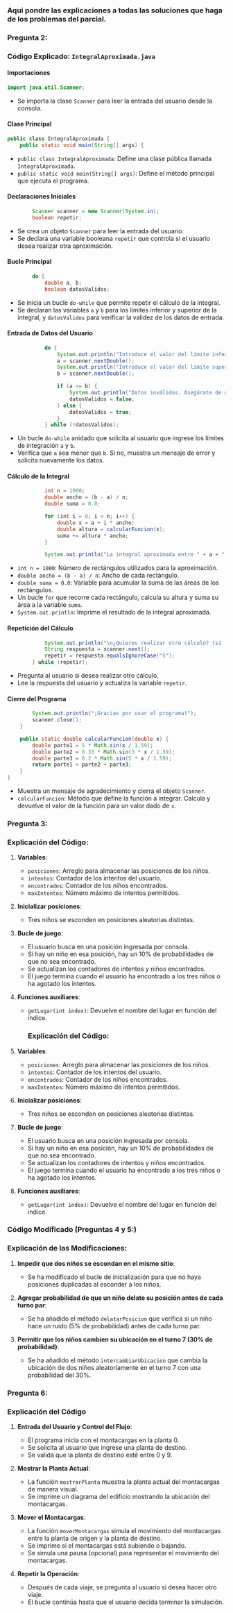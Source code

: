 ### Aqui pondre las explicaciones a todas las soluciones que haga de los problemas del parcial.

### Pregunta 2:

### Código Explicado: `IntegralAproximada.java`

#### Importaciones
```java
import java.util.Scanner;
```
- Se importa la clase `Scanner` para leer la entrada del usuario desde la consola.

#### Clase Principal
```java
public class IntegralAproximada {
    public static void main(String[] args) {
```
- `public class IntegralAproximada`: Define una clase pública llamada `IntegralAproximada`.
- `public static void main(String[] args)`: Define el método principal que ejecuta el programa.

#### Declaraciones Iniciales
```java
        Scanner scanner = new Scanner(System.in);
        boolean repetir;
```
- Se crea un objeto `Scanner` para leer la entrada del usuario.
- Se declara una variable booleana `repetir` que controla si el usuario desea realizar otra aproximación.

#### Bucle Principal
```java
        do {
            double a, b;
            boolean datosValidos;
```
- Se inicia un bucle `do-while` que permite repetir el cálculo de la integral.
- Se declaran las variables `a` y `b` para los límites inferior y superior de la integral, y `datosValidos` para verificar la validez de los datos de entrada.

#### Entrada de Datos del Usuario
```java
            do {
                System.out.println("Introduce el valor del límite inferior (a): ");
                a = scanner.nextDouble();
                System.out.println("Introduce el valor del límite superior (b): ");
                b = scanner.nextDouble();

                if (a >= b) {
                    System.out.println("Datos inválidos. Asegúrate de que a < b.\n");
                    datosValidos = false;
                } else {
                    datosValidos = true;
                }
            } while (!datosValidos);
```
- Un bucle `do-while` anidado que solicita al usuario que ingrese los límites de integración `a` y `b`.
- Verifica que `a` sea menor que `b`. Si no, muestra un mensaje de error y solicita nuevamente los datos.

#### Cálculo de la Integral
```java
            int n = 1000;
            double ancho = (b - a) / n;
            double suma = 0.0;

            for (int i = 0; i < n; i++) {
                double x = a + i * ancho;
                double altura = calcularFuncion(x);
                suma += altura * ancho;
            }

            System.out.println("La integral aproximada entre " + a + " y " + b + " es: " + suma);
```
- `int n = 1000`: Número de rectángulos utilizados para la aproximación.
- `double ancho = (b - a) / n`: Ancho de cada rectángulo.
- `double suma = 0.0`: Variable para acumular la suma de las áreas de los rectángulos.
- Un bucle `for` que recorre cada rectángulo, calcula su altura y suma su área a la variable `suma`.
- `System.out.println`: Imprime el resultado de la integral aproximada.

#### Repetición del Cálculo
```java
            System.out.println("\n¿Quieres realizar otro cálculo? (sí (S) / no (N)): ");
            String respuesta = scanner.next();
            repetir = respuesta.equalsIgnoreCase("S");
        } while (repetir);
```
- Pregunta al usuario si desea realizar otro cálculo.
- Lee la respuesta del usuario y actualiza la variable `repetir`.

#### Cierre del Programa
```java
        System.out.println("¡Gracias por usar el programa!");
        scanner.close();
    }

    public static double calcularFuncion(double x) {
        double parte1 = 5 * Math.sin(x / 1.59);
        double parte2 = 0.33 * Math.sin(3 * x / 1.59);
        double parte3 = 0.2 * Math.sin(5 * x / 1.59);
        return parte1 + parte2 + parte3;
    }
}
```
- Muestra un mensaje de agradecimiento y cierra el objeto `Scanner`.
- `calcularFuncion`: Método que define la función a integrar. Calcula y devuelve el valor de la función para un valor dado de `x`.

### Pregunta 3:

### Explicación del Código:
1. **Variables**:
   - `posiciones`: Arreglo para almacenar las posiciones de los niños.
   - `intentos`: Contador de los intentos del usuario.
   - `encontrados`: Contador de los niños encontrados.
   - `maxIntentos`: Número máximo de intentos permitidos.

2. **Inicializar posiciones**:
   - Tres niños se esconden en posiciones aleatorias distintas.

3. **Bucle de juego**:
   - El usuario busca en una posición ingresada por consola.
   - Si hay un niño en esa posición, hay un 10% de probabilidades de que no sea encontrado.
   - Se actualizan los contadores de intentos y niños encontrados.
   - El juego termina cuando el usuario ha encontrado a los tres niños o ha agotado los intentos.

4. **Funciones auxiliares**:
   - `getLugar(int index)`: Devuelve el nombre del lugar en función del índice.

     ### Explicación del Código:

1. **Variables**:
   - `posiciones`: Arreglo para almacenar las posiciones de los niños.
   - `intentos`: Contador de los intentos del usuario.
   - `encontrados`: Contador de los niños encontrados.
   - `maxIntentos`: Número máximo de intentos permitidos.

2. **Inicializar posiciones**:
   - Tres niños se esconden en posiciones aleatorias distintas.

3. **Bucle de juego**:
   - El usuario busca en una posición ingresada por consola.
   - Si hay un niño en esa posición, hay un 10% de probabilidades de que no sea encontrado.
   - Se actualizan los contadores de intentos y niños encontrados.
   - El juego termina cuando el usuario ha encontrado a los tres niños o ha agotado los intentos.

4. **Funciones auxiliares**:
   - `getLugar(int index)`: Devuelve el nombre del lugar en función del índice.

### Código Modificado (Preguntas 4 y 5:)

### Explicación de las Modificaciones:

1. **Impedir que dos niños se escondan en el mismo sitio**:
   - Se ha modificado el bucle de inicialización para que no haya posiciones duplicadas al esconder a los niños.

2. **Agregar probabilidad de que un niño delate su posición antes de cada turno par**:
   - Se ha añadido el método `delatarPosicion` que verifica si un niño hace un ruido (5% de probabilidad) antes de cada turno par.

3. **Permitir que los niños cambien su ubicación en el turno 7 (30% de probabilidad)**:
   - Se ha añadido el método `intercambiarUbicacion` que cambia la ubicación de dos niños aleatoriamente en el turno 7 con una probabilidad del 30%.

### Pregunta 6:

### Explicación del Código

1. **Entrada del Usuario y Control del Flujo**:
   - El programa inicia con el montacargas en la planta 0.
   - Se solicita al usuario que ingrese una planta de destino.
   - Se valida que la planta de destino esté entre 0 y 9.

2. **Mostrar la Planta Actual**:
   - La función `mostrarPlanta` muestra la planta actual del montacargas de manera visual.
   - Se imprime un diagrama del edificio mostrando la ubicación del montacargas.

3. **Mover el Montacargas**:
   - La función `moverMontacargas` simula el movimiento del montacargas entre la planta de origen y la planta de destino.
   - Se imprime si el montacargas está subiendo o bajando.
   - Se simula una pausa (opcional) para representar el movimiento del montacargas.

4. **Repetir la Operación**:
   - Después de cada viaje, se pregunta al usuario si desea hacer otro viaje.
   - El bucle continúa hasta que el usuario decida terminar la simulación.
